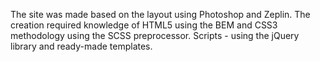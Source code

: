 The site was made based on the layout using Photoshop and Zeplin. 
The creation required knowledge of HTML5 using the BEM and CSS3 methodology using the SCSS preprocessor. 
Scripts - using the jQuery library and ready-made templates.
